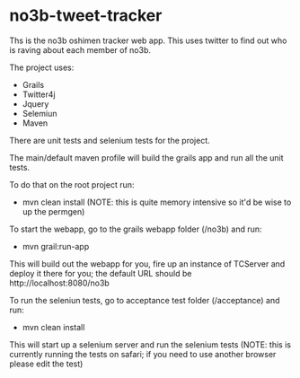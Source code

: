 no3b-tweet-tracker
==================

Ths is the no3b oshimen tracker web app.
This uses twitter to find out who is raving about each member of no3b.

The project uses:
  * Grails
  * Twitter4j
  * Jquery
  * Selemiun
  * Maven

There are unit tests and selenium tests for the project.

The main/default maven profile will build the grails app and run all the unit tests. 

To do that on the root project run: 
  - mvn clean install
(NOTE: this is quite memory intensive so it'd be wise to up the permgen)

To start the webapp, go to the grails webapp folder (/no3b) and run:
  - mvn grail:run-app

This will build out the webapp for you, fire up an instance of TCServer and deploy it there for you;
the default URL should be http://localhost:8080/no3b

To run the seleniun tests, go to acceptance test folder (/acceptance) and run:
  - mvn clean install

This will start up a selenium server and run the selenium tests
(NOTE: this is currently running the tests on safari; if you need to use another browser please edit the test)
